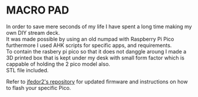 # MACRO PAD 

In order to save mere seconds of my life I have spent a long time making my own DIY stream deck. <br />
It was made possible by using an old numpad with Raspberry Pi Pico furthermore  I used AHK scripts for specific apps, and requirements. <br />
To contain the rasbery pi pico so that it does not danggle aroung I made a 3D printed box that is kept under my desk with small form factor which is cappable of holding the 2 pico model also.  <br />
STL file included. <br />

Refer to [jfedor2's repository](https://github.com/jfedor2/hid-remapper) for updated firmware and instructions on how to flash your specific Pico.
